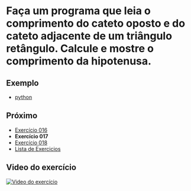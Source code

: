 # Faça um programa que leia o comprimento do cateto oposto e do cateto adjacente de um triângulo retângulo. Calcule e mostre o comprimento da hipotenusa.

## Exemplo

- [python](python)

## Próximo

- [Exercício 016](../016)
- **Exercício 017**
- [Exercício 018](../018)
- [Lista de Exercicios](../)

## Video do exercício

[![Video do exercício](https://img.youtube.com/vi/vmPW9iWsYkY/maxresdefault.jpg)](https://youtu.be/vmPW9iWsYkY)
